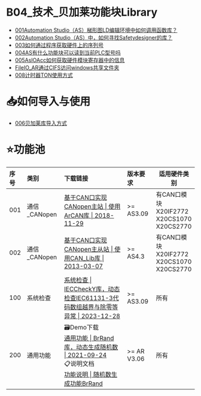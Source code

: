 # B04_技术_贝加莱功能块Library

- [001Automation Studio（AS）梯形图LD编辑环境中如何调用函数库？](001Automation%20Studio（AS）梯形图LD编辑环境中如何调用函数库？.md)
- [002Automation Studio（AS）中，如何寻找Safetydesigner的库？](002Automation%20Studio（AS）中，如何寻找Safetydesigner的库？.md)
- [003如何通过程序获取硬件上的序列号](003如何通过程序获取硬件上的序列号.md)
- [004AS有什么功能块可以读到当前PLC型号吗](004AS有什么功能块可以读到当前PLC型号吗.md)
- [005AsIOAcc如何获取硬件模块寄存器中的信息](005AsIOAcc如何获取硬件模块寄存器中的信息.md)
- [FileIO_AR通过CIFS访问windows共享文件夹](../B02_技术_AutomationRuntime/010AR通过CIFS访问windows共享文件夹.md)
- [008计时器TON使用方式](008计时器TON使用方式.md)

# 📥如何导入与使用

- [006贝加莱库导入方式](006贝加莱库导入方式.md)

# ⭐功能池

| 序号  | 类别         | 下载链接                                                                                                                                                                                                 | 版本要求        | 适用硬件类别                                         |
| :-- | :--------- | :--------------------------------------------------------------------------------------------------------------------------------------------------------------------------------------------------- | :---------- | ---------------------------------------------- |
| 001 | 通信_CANopen | [基于CAN口实现CANopen主站 \| 使用ArCAN库 \| 2018-11-29](/B04_技术_贝加莱功能库Library/FILES/000B04_技术_贝加莱功能块Library/DEMO-CANopen-ArCAN-Master-AS43-2018-11-29.zip ':ignore')                                           | >= AS3.09   | 有CAN口模块<br>X20IF2772<br>X20CS1070<br>X20CS2770 |
| 002 | 通信_CANopen | [基于CAN口实现CANopen主从站 \| 使用CAN_Lib库 \| 2013-03-07](/B04_技术_贝加莱功能库Library/FILES/000B04_技术_贝加莱功能块Library/DEMO-CAN-CANopen-Master-Slave-AS309-Demo-2013-03-07.zip ':ignore')                              | >= AS4.3    | 有CAN口模块<br>X20IF2772<br>X20CS1070<br>X20CS2770 |
| 100 | 系统检查       | [系统检查 \| IECCheckY库，动态检查IEC61131-3代码数组越界与除零等异常 \| 2023-12-28](/B04_技术_贝加莱功能库Library/FILES/000B04_技术_贝加莱功能块Library/DEMO-IECCheckY-2023-12-28.zip ':ignore')                                           | >= AS3.09   | 所有                                             |
| 200 | 通用功能       | 🗃️Demo下载<br>[通用功能 \| BrRand库，动态生成随机数 \| 2021-09-24](/B04_技术_贝加莱功能库Library/FILES/000B04_技术_贝加莱功能块Library/BrRand-2021-09-24.zip ':ignore')<br>📋说明文档<br> [功能说明 \| 随机数生成功能BrRand](007随机数生成功能BrRand.md) | >= AR V3.06 | 所有                                             |
